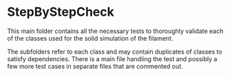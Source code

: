 # StepByStepCheck

This main folder contains all the necessary tests to thoroughly validate each of the classes used for the solid simulation of the filament. 

The subfolders refer to each class and may contain duplicates of classes to satisfy dependencies. There is a main file handling the test and possibly a few more test cases in separate files that are commented out.

